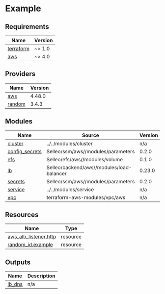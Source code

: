 # Example

<!-- BEGIN_TF_DOCS -->
## Requirements

| Name | Version |
|------|---------|
| <a name="requirement_terraform"></a> [terraform](#requirement\_terraform) | ~> 1.0 |
| <a name="requirement_aws"></a> [aws](#requirement\_aws) | ~> 4.0 |

## Providers

| Name | Version |
|------|---------|
| <a name="provider_aws"></a> [aws](#provider\_aws) | 4.48.0 |
| <a name="provider_random"></a> [random](#provider\_random) | 3.4.3 |

## Modules

| Name | Source | Version |
|------|--------|---------|
| <a name="module_cluster"></a> [cluster](#module\_cluster) | ../../modules/cluster | n/a |
| <a name="module_config_secrets"></a> [config\_secrets](#module\_config\_secrets) | Selleo/ssm/aws//modules/parameters | 0.2.0 |
| <a name="module_efs"></a> [efs](#module\_efs) | Selleo/efs/aws//modules/volume | 0.1.0 |
| <a name="module_lb"></a> [lb](#module\_lb) | Selleo/backend/aws//modules/load-balancer | 0.23.0 |
| <a name="module_secrets"></a> [secrets](#module\_secrets) | Selleo/ssm/aws//modules/parameters | 0.2.0 |
| <a name="module_service"></a> [service](#module\_service) | ../../modules/service | n/a |
| <a name="module_vpc"></a> [vpc](#module\_vpc) | terraform-aws-modules/vpc/aws | n/a |

## Resources

| Name | Type |
|------|------|
| [aws_alb_listener.http](https://registry.terraform.io/providers/hashicorp/aws/latest/docs/resources/alb_listener) | resource |
| [random_id.example](https://registry.terraform.io/providers/hashicorp/random/latest/docs/resources/id) | resource |

## Outputs

| Name | Description |
|------|-------------|
| <a name="output_lb_dns"></a> [lb\_dns](#output\_lb\_dns) | n/a |
<!-- END_TF_DOCS -->
